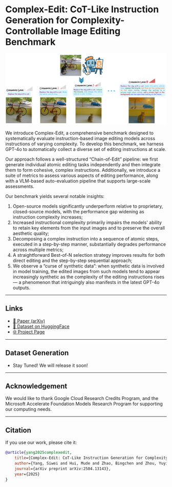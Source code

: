 # Complex-Edit: CoT-Like Instruction Generation for Complexity-Controllable Image Editing Benchmark

![Method Pipeline](./complexedit_teaser.png)


We introduce Complex-Edit, a comprehensive benchmark designed to systematically evaluate instruction-based image editing models across instructions of varying complexity. To develop this benchmark, we harness GPT-4o to automatically collect a diverse set of editing instructions at scale.

Our approach follows a well-structured “Chain-of-Edit” pipeline: we first generate individual atomic editing tasks independently and then integrate them to form cohesive, complex instructions. Additionally, we introduce a suite of metrics to assess various aspects of editing performance, along with a VLM-based auto-evaluation pipeline that supports large-scale assessments.

Our benchmark yields several notable insights:

1. Open-source models significantly underperform relative to proprietary, closed-source models, with the performance gap widening as instruction complexity increases;
2. Increased instructional complexity primarily impairs the models' ability to retain key elements from the input images and to preserve the overall aesthetic quality;
3. Decomposing a complex instruction into a sequence of atomic steps, executed in a step-by-step manner, substantially degrades performance across multiple metrics;
4. A straightforward Best-of-N selection strategy improves results for both direct editing and the step-by-step sequential approach;
5. We observe a “curse of synthetic data”: when synthetic data is involved in model training, the edited images from such models tend to appear increasingly synthetic as the complexity of the editing instructions rises — a phenomenon that intriguingly also manifests in the latest GPT-4o outputs.

---

## **Links**
- [📄 Paper (arXiv)](https://arxiv.org/abs/2504.13143)  
- [🤗 Dataset on HuggingFace](https://huggingface.co/datasets/UCSC-VLAA/Complex-Edit)  
- [🌐 Project Page](https://ucsc-vlaa.github.io/Complex-Edit/)

---

## **Dataset Generation**
- Stay Tuned! We will release it soon!

---
## Acknowledgement

We would like to thank Google Cloud Research Credits Program, and the Microsoft Accelerate Foundation Models Research Program for supporting our computing needs.

---

## **Citation**

If you use our work, please cite it:

```bibtex
@article{yang2025complexedit,
    title={Complex-Edit: CoT-Like Instruction Generation for Complexity-Controllable Image Editing Benchmark},
    author={Yang, Siwei and Hui, Mude and Zhao, Bingchen and Zhou, Yuyin and Ruiz, Nataniel and Xie, Cihang},
    journal={arXiv preprint arXiv:2504.13143},
    year={2025}
}
